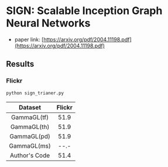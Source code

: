 SIGN: Scalable Inception Graph Neural Networks
===============

- paper link: [https://arxiv.org/pdf/2004.11198.pdf](https://arxiv.org/pdf/2004.11198.pdf)

Results
---------------
### Flickr

```bash
python sign_trianer.py
```


|      Dataset      | Flickr | 
| :---------------: | :--: |
|     GammaGL(tf)   | 51.9 |
|     GammaGL(th)   | 51.9 |
|     GammaGL(pd)   | 51.9 |
|     GammaGL(ms)   | --.- |
|   Author's Code   | 51.4 |



